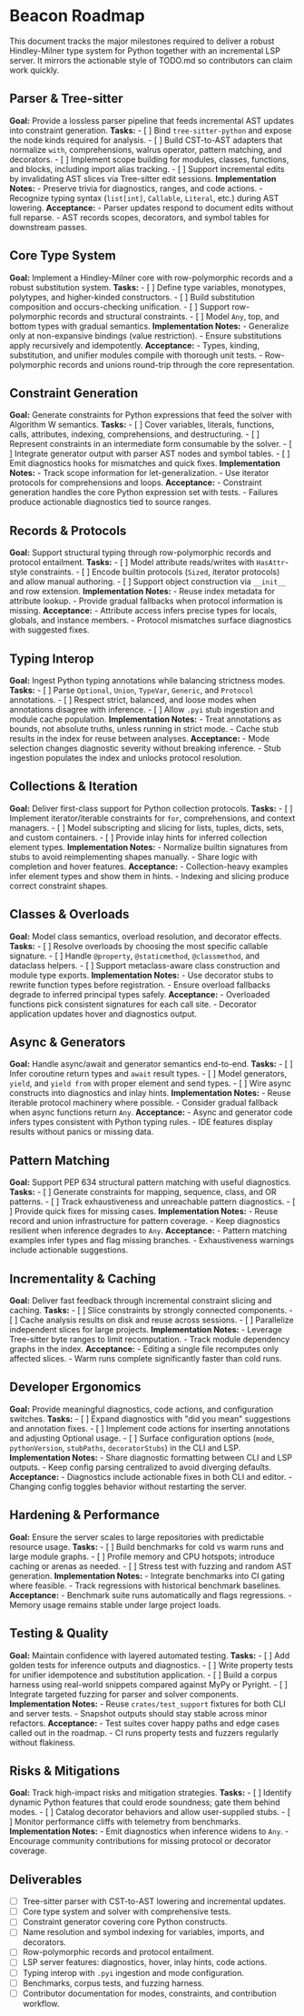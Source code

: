 # Beacon Roadmap

This document tracks the major milestones required to deliver a robust Hindley-Milner type system for Python together with an incremental LSP server. It mirrors the actionable style of TODO.md so contributors can claim work quickly.

## Parser & Tree-sitter

**Goal:** Provide a lossless parser pipeline that feeds incremental AST updates into constraint generation.
**Tasks:**
    - [ ] Bind `tree-sitter-python` and expose the node kinds required for analysis.
    - [ ] Build CST-to-AST adapters that normalize `with`, comprehensions, walrus operator, pattern matching, and decorators.
    - [ ] Implement scope building for modules, classes, functions, and blocks, including import alias tracking.
    - [ ] Support incremental edits by invalidating AST slices via Tree-sitter edit sessions.
**Implementation Notes:**
    - Preserve trivia for diagnostics, ranges, and code actions.
    - Recognize typing syntax (`list[int]`, `Callable`, `Literal`, etc.) during AST lowering.
**Acceptance:**
    - Parser updates respond to document edits without full reparse.
    - AST records scopes, decorators, and symbol tables for downstream passes.

## Core Type System

**Goal:** Implement a Hindley-Milner core with row-polymorphic records and a robust substitution system.
**Tasks:**
    - [ ] Define type variables, monotypes, polytypes, and higher-kinded constructors.
    - [ ] Build substitution composition and occurs-checking unification.
    - [ ] Support row-polymorphic records and structural constraints.
    - [ ] Model `Any`, top, and bottom types with gradual semantics.
**Implementation Notes:**
    - Generalize only at non-expansive bindings (value restriction).
    - Ensure substitutions apply recursively and idempotently.
**Acceptance:**
    - Types, kinding, substitution, and unifier modules compile with thorough unit tests.
    - Row-polymorphic records and unions round-trip through the core representation.

## Constraint Generation

**Goal:** Generate constraints for Python expressions that feed the solver with Algorithm W semantics.
**Tasks:**
    - [ ] Cover variables, literals, functions, calls, attributes, indexing, comprehensions, and destructuring.
    - [ ] Represent constraints in an intermediate form consumable by the solver.
    - [ ] Integrate generator output with parser AST nodes and symbol tables.
    - [ ] Emit diagnostics hooks for mismatches and quick fixes.
**Implementation Notes:**
    - Track scope information for let-generalization.
    - Use iterator protocols for comprehensions and loops.
**Acceptance:**
    - Constraint generation handles the core Python expression set with tests.
    - Failures produce actionable diagnostics tied to source ranges.

## Records & Protocols

**Goal:** Support structural typing through row-polymorphic records and protocol entailment.
**Tasks:**
    - [ ] Model attribute reads/writes with `HasAttr`-style constraints.
    - [ ] Encode builtin protocols (`Sized`, iterator protocols) and allow manual authoring.
    - [ ] Support object construction via `__init__` and row extension.
**Implementation Notes:**
    - Reuse index metadata for attribute lookup.
    - Provide gradual fallbacks when protocol information is missing.
**Acceptance:**
    - Attribute access infers precise types for locals, globals, and instance members.
    - Protocol mismatches surface diagnostics with suggested fixes.

## Typing Interop

**Goal:** Ingest Python typing annotations while balancing strictness modes.
**Tasks:**
    - [ ] Parse `Optional`, `Union`, `TypeVar`, `Generic`, and `Protocol` annotations.
    - [ ] Respect strict, balanced, and loose modes when annotations disagree with inference.
    - [ ] Allow `.pyi` stub ingestion and module cache population.
**Implementation Notes:**
    - Treat annotations as bounds, not absolute truths, unless running in strict mode.
    - Cache stub results in the index for reuse between analyses.
**Acceptance:**
    - Mode selection changes diagnostic severity without breaking inference.
    - Stub ingestion populates the index and unlocks protocol resolution.

## Collections & Iteration

**Goal:** Deliver first-class support for Python collection protocols.
**Tasks:**
    - [ ] Implement iterator/iterable constraints for `for`, comprehensions, and context managers.
    - [ ] Model subscripting and slicing for lists, tuples, dicts, sets, and custom containers.
    - [ ] Provide inlay hints for inferred collection element types.
**Implementation Notes:**
    - Normalize builtin signatures from stubs to avoid reimplementing shapes manually.
    - Share logic with completion and hover features.
**Acceptance:**
    - Collection-heavy examples infer element types and show them in hints.
    - Indexing and slicing produce correct constraint shapes.

## Classes & Overloads

**Goal:** Model class semantics, overload resolution, and decorator effects.
**Tasks:**
    - [ ] Resolve overloads by choosing the most specific callable signature.
    - [ ] Handle `@property`, `@staticmethod`, `@classmethod`, and dataclass helpers.
    - [ ] Support metaclass-aware class construction and module type exports.
**Implementation Notes:**
    - Use decorator stubs to rewrite function types before registration.
    - Ensure overload fallbacks degrade to inferred principal types safely.
**Acceptance:**
    - Overloaded functions pick consistent signatures for each call site.
    - Decorator application updates hover and diagnostics output.

## Async & Generators

**Goal:** Handle async/await and generator semantics end-to-end.
**Tasks:**
    - [ ] Infer coroutine return types and `await` result types.
    - [ ] Model generators, `yield`, and `yield from` with proper element and send types.
    - [ ] Wire async constructs into diagnostics and inlay hints.
**Implementation Notes:**
    - Reuse iterable protocol machinery where possible.
    - Consider gradual fallback when async functions return `Any`.
**Acceptance:**
    - Async and generator code infers types consistent with Python typing rules.
    - IDE features display results without panics or missing data.

## Pattern Matching

**Goal:** Support PEP 634 structural pattern matching with useful diagnostics.
**Tasks:**
    - [ ] Generate constraints for mapping, sequence, class, and OR patterns.
    - [ ] Track exhaustiveness and unreachable pattern diagnostics.
    - [ ] Provide quick fixes for missing cases.
**Implementation Notes:**
    - Reuse record and union infrastructure for pattern coverage.
    - Keep diagnostics resilient when inference degrades to `Any`.
**Acceptance:**
    - Pattern matching examples infer types and flag missing branches.
    - Exhaustiveness warnings include actionable suggestions.

## Incrementality & Caching

**Goal:** Deliver fast feedback through incremental constraint slicing and caching.
**Tasks:**
    - [ ] Slice constraints by strongly connected components.
    - [ ] Cache analysis results on disk and reuse across sessions.
    - [ ] Parallelize independent slices for large projects.
**Implementation Notes:**
    - Leverage Tree-sitter byte ranges to limit recomputation.
    - Track module dependency graphs in the index.
**Acceptance:**
    - Editing a single file recomputes only affected slices.
    - Warm runs complete significantly faster than cold runs.

## Developer Ergonomics

**Goal:** Provide meaningful diagnostics, code actions, and configuration switches.
**Tasks:**
    - [ ] Expand diagnostics with "did you mean" suggestions and annotation fixes.
    - [ ] Implement code actions for inserting annotations and adjusting Optional usage.
    - [ ] Surface configuration options (`mode`, `pythonVersion`, `stubPaths`, `decoratorStubs`) in the CLI and LSP.
**Implementation Notes:**
    - Share diagnostic formatting between CLI and LSP outputs.
    - Keep config parsing centralized to avoid diverging defaults.
**Acceptance:**
    - Diagnostics include actionable fixes in both CLI and editor.
    - Changing config toggles behavior without restarting the server.

## Hardening & Performance

**Goal:** Ensure the server scales to large repositories with predictable resource usage.
**Tasks:**
    - [ ] Build benchmarks for cold vs warm runs and large module graphs.
    - [ ] Profile memory and CPU hotspots; introduce caching or arenas as needed.
    - [ ] Stress test with fuzzing and random AST generation.
**Implementation Notes:**
    - Integrate benchmarks into CI gating where feasible.
    - Track regressions with historical benchmark baselines.
**Acceptance:**
    - Benchmark suite runs automatically and flags regressions.
    - Memory usage remains stable under large project loads.

## Testing & Quality

**Goal:** Maintain confidence with layered automated testing.
**Tasks:**
    - [ ] Add golden tests for inference outputs and diagnostics.
    - [ ] Write property tests for unifier idempotence and substitution application.
    - [ ] Build a corpus harness using real-world snippets compared against MyPy or Pyright.
    - [ ] Integrate targeted fuzzing for parser and solver components.
**Implementation Notes:**
    - Reuse `crates/test_support` fixtures for both CLI and server tests.
    - Snapshot outputs should stay stable across minor refactors.
**Acceptance:**
    - Test suites cover happy paths and edge cases called out in the roadmap.
    - CI runs property tests and fuzzers regularly without flakiness.

## Risks & Mitigations

**Goal:** Track high-impact risks and mitigation strategies.
**Tasks:**
    - [ ] Identify dynamic Python features that could erode soundness; gate them behind modes.
    - [ ] Catalog decorator behaviors and allow user-supplied stubs.
    - [ ] Monitor performance cliffs with telemetry from benchmarks.
**Implementation Notes:**
    - Emit diagnostics when inference widens to `Any`.
    - Encourage community contributions for missing protocol or decorator coverage.

## Deliverables

- [ ] Tree-sitter parser with CST-to-AST lowering and incremental updates.
- [ ] Core type system and solver with comprehensive tests.
- [ ] Constraint generator covering core Python constructs.
- [ ] Name resolution and symbol indexing for variables, imports, and decorators.
- [ ] Row-polymorphic records and protocol entailment.
- [ ] LSP server features: diagnostics, hover, inlay hints, code actions.
- [ ] Typing interop with `.pyi` ingestion and mode configuration.
- [ ] Benchmarks, corpus tests, and fuzzing harness.
- [ ] Contributor documentation for modes, constraints, and contribution workflow.
